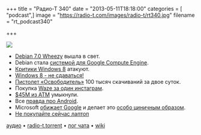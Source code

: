 +++
title = "Радио-Т 340"
date = "2013-05-11T18:18:00"
categories = [ "podcast",]
image = "https://radio-t.com/images/radio-t/rt340.jpg"
filename = "rt_podcast340"

+++

![](https://radio-t.com/images/radio-t/rt340.jpg)

* [Debian 7.0 Wheezy](http://bits.debian.org/2013/05/wheezy-released.html) вышла в свет.
* Debian стала [системой для Google Compute Engine](http://techcrunch.com/2013/05/08/debian-will-serve-as-the-default-os-for-google-compute-engine/).
* [Критики Windows 8](http://www.theverge.com/2013/5/10/4320224/microsoft-responds-to-windows-8-criticism-defends-upcoming-changes) атакуют.
* [Windows 8 - не сдаваться!](http://gizmodo.com/dear-microsoft-dont-bail-on-windows-8-499085690)
* [Пистолет «Освободитель»](http://habrahabr.ru/post/179297/) 100 тысяч скачиваний за двое суток.
* Покупка [Waze за один инстаграм](http://thenextweb.com/facebook/2013/05/09/facebook-waze-acquisition/).
* [$45М из ATM](http://www.popsci.com/technology/article/2013-05/thieves-stole-45-million-because-us-uses-absurd-40-year-old-technology) умыкнули.
* Все [правда про Android](http://thetechblock.com/android-is-winning-the-battle-but-losing-the-war/).
* Microsoft [обижает Google](http://techcrunch.com/2013/05/10/microsoft-google-docs-is-not-worth-the-gamble-makes-everybody-less-productive/) и делает это [особо циничным образом](http://readwrite.com/2013/05/09/microsoft-youtube-app-rule-breaker-strips-ads-downloads-video).
* [Не покупайте сейчас лаптоп](http://gizmodo.com/now-is-a-horrible-time-to-buy-a-laptop-496028699)

[аудио](http://cdn.radio-t.com/rt_podcast340.mp3) • [radio-t.torrent](http://www.radio-t.com/torrents/rt_podcast340.mp3.torrent) • [лог чата](http://chat.radio-t.com/logs/radio-t-340.html) • [wiki](http://wiki.radio-t.com/%D0%92%D1%8B%D0%BF%D1%83%D1%81%D0%BA_340)<audio src="http://cdn.radio-t.com/rt_podcast340.mp3" preload="none"></audio>